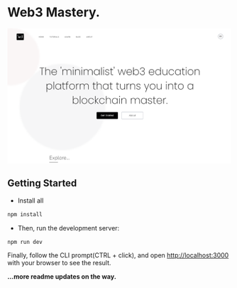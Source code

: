 # Web3 Mastery.

![project landing page screenshot](/public/project-banner.png)

## Getting Started

- Install all


```bash
npm install
```

- Then, run the development server:

```bash
npm run dev
```

Finally, follow the CLI prompt(CTRL + click), and open [http://localhost:3000](http://localhost:3000) with your browser to see the result.

**...more readme updates on the way.**

